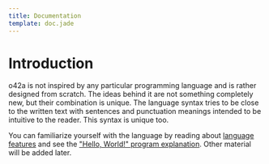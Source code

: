 ```yaml
---
title: Documentation
template: doc.jade
---
```


Introduction
============

o42a is not inspired by any particular programming language and is rather
designed from scratch. The ideas behind it are not something completely new, but
their combination is unique. The language syntax tries to be close to the
written text with sentences and punctuation meanings intended to be intuitive to
the reader. This syntax is unique too.

You can familiarize yourself with the language by reading about
[language features](features.html) and see the
["Hello, World!" program explanation](hello_world_explained.html).
Other material will be added later.
